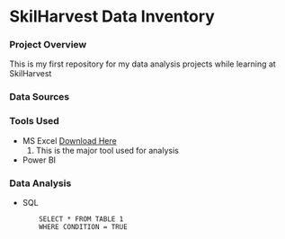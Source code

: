 # SkilHarvest Data Inventory

### Project Overview
This is my first repository for my data analysis projects while learning at SkilHarvest

### Data Sources

### Tools Used
- MS Excel [Download Here](https://www.microsoft.com)
    1. This is the major tool used for analysis
- Power BI

### Data Analysis
- SQL
  ```
      SELECT * FROM TABLE 1
      WHERE CONDITION = TRUE
  ```
